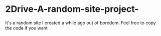 # 2Drive-A-random-site-project-
It's a random site I created a while ago out of boredom. Feel free to copy the code if you want
